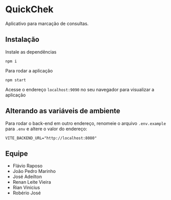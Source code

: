 # QuickChek

Aplicativo para marcação de consultas.

## Instalação

Instale as dependências

    npm i

Para rodar a aplicação

    npm start

Acesse o endereço `localhost:9090` no seu navegador para visualizar a aplicação

## Alterando as variáveis de ambiente

Para rodar o back-end em outro endereço, renomeie o arquivo `.env.example` para `.env` e altere o valor do endereço:

    VITE_BACKEND_URL="http://localhost:8080"

## Equipe

- Flávio Raposo
- João Pedro Marinho
- José Adeilton
- Renan Leite Vieira
- Rian Vinicius
- Robério José
